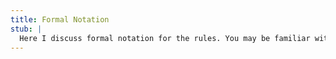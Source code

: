 ```yaml
---
title: Formal Notation
stub: |
  Here I discuss formal notation for the rules. You may be familiar with one such notation, known commonly as "Mathematics". The formal notation of simplifience will be inspired by, but not beholden to, that ancient tongue. Influences from other formal languages will also be incorporated. Should probably be moved to the reality sequence.
---
```

